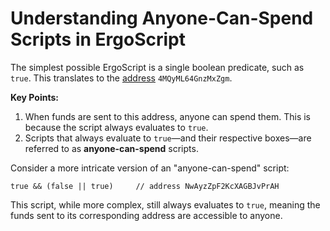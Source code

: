 # Understanding Anyone-Can-Spend Scripts in ErgoScript

The simplest possible ErgoScript is a single boolean predicate, such as `true`. This translates to the [address](https://wallet.plutomonkey.com/p2s/?source=dHJ1ZQ==) `4MQyML64GnzMxZgm`.

**Key Points:**

1. When funds are sent to this address, anyone can spend them. This is because the script always evaluates to `true`.
2. Scripts that always evaluate to `true`—and their respective boxes—are referred to as **anyone-can-spend** scripts.

Consider a more intricate version of an "anyone-can-spend" script:

```
true && (false || true)     // address NwAyzZpF2KcXAGBJvPrAH
```

This script, while more complex, still always evaluates to `true`, meaning the funds sent to its corresponding address are accessible to anyone.